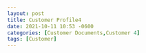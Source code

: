 ```yaml
---
layout: post
title: Customer Profile4
date: 2021-10-11 10:53 -0600
categories: [Customer Documents,Customer 4]
tags: [Customer]
---
```


